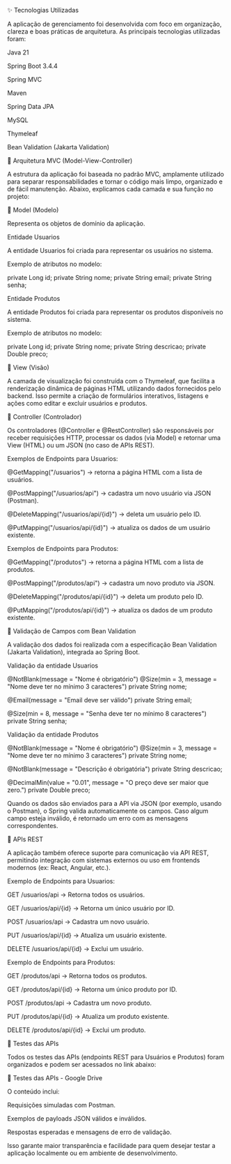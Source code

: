 ✨ Tecnologias Utilizadas

A aplicação de gerenciamento foi desenvolvida com foco em organização, clareza e boas práticas de arquitetura. As principais tecnologias utilizadas foram:

Java 21

Spring Boot 3.4.4

Spring MVC

Maven

Spring Data JPA

MySQL

Thymeleaf

Bean Validation (Jakarta Validation)

🧱 Arquitetura MVC (Model-View-Controller)

A estrutura da aplicação foi baseada no padrão MVC, amplamente utilizado para separar responsabilidades e tornar o código mais limpo, organizado e de fácil manutenção. Abaixo, explicamos cada camada e sua função no projeto:

🔹 Model (Modelo)

Representa os objetos de domínio da aplicação.

Entidade Usuarios

A entidade Usuarios foi criada para representar os usuários no sistema.

Exemplo de atributos no modelo:

private Long id;
private String nome;
private String email;
private String senha;

Entidade Produtos

A entidade Produtos foi criada para representar os produtos disponíveis no sistema.

Exemplo de atributos no modelo:

private Long id;
private String nome;
private String descricao;
private Double preco;

🔹 View (Visão)

A camada de visualização foi construída com o Thymeleaf, que facilita a renderização dinâmica de páginas HTML utilizando dados fornecidos pelo backend. Isso permite a criação de formulários interativos, listagens e ações como editar e excluir usuários e produtos.

🔹 Controller (Controlador)

Os controladores (@Controller e @RestController) são responsáveis por receber requisições HTTP, processar os dados (via Model) e retornar uma View (HTML) ou um JSON (no caso de APIs REST).

Exemplos de Endpoints para Usuarios:

@GetMapping("/usuarios") → retorna a página HTML com a lista de usuários.

@PostMapping("/usuarios/api") → cadastra um novo usuário via JSON (Postman).

@DeleteMapping("/usuarios/api/{id}") → deleta um usuário pelo ID.

@PutMapping("/usuarios/api/{id}") → atualiza os dados de um usuário existente.

Exemplos de Endpoints para Produtos:

@GetMapping("/produtos") → retorna a página HTML com a lista de produtos.

@PostMapping("/produtos/api") → cadastra um novo produto via JSON.

@DeleteMapping("/produtos/api/{id}") → deleta um produto pelo ID.

@PutMapping("/produtos/api/{id}") → atualiza os dados de um produto existente.

📅 Validação de Campos com Bean Validation

A validação dos dados foi realizada com a especificação Bean Validation (Jakarta Validation), integrada ao Spring Boot.

Validação da entidade Usuarios

@NotBlank(message = "Nome é obrigatório")
@Size(min = 3, message = "Nome deve ter no mínimo 3 caracteres")
private String nome;

@Email(message = "Email deve ser válido")
private String email;

@Size(min = 8, message = "Senha deve ter no mínimo 8 caracteres")
private String senha;

Validação da entidade Produtos

@NotBlank(message = "Nome é obrigatório")
@Size(min = 3, message = "Nome deve ter no mínimo 3 caracteres")
private String nome;

@NotBlank(message = "Descrição é obrigatória")
private String descricao;

@DecimalMin(value = "0.01", message = "O preço deve ser maior que zero.")
private Double preco;

Quando os dados são enviados para a API via JSON (por exemplo, usando o Postman), o Spring valida automaticamente os campos. Caso algum campo esteja inválido, é retornado um erro com as mensagens correspondentes.

💼 APIs REST

A aplicação também oferece suporte para comunicação via API REST, permitindo integração com sistemas externos ou uso em frontends modernos (ex: React, Angular, etc.).

Exemplo de Endpoints para Usuarios:

GET /usuarios/api → Retorna todos os usuários.

GET /usuarios/api/{id} → Retorna um único usuário por ID.

POST /usuarios/api → Cadastra um novo usuário.

PUT /usuarios/api/{id} → Atualiza um usuário existente.

DELETE /usuarios/api/{id} → Exclui um usuário.

Exemplo de Endpoints para Produtos:

GET /produtos/api → Retorna todos os produtos.

GET /produtos/api/{id} → Retorna um único produto por ID.

POST /produtos/api → Cadastra um novo produto.

PUT /produtos/api/{id} → Atualiza um produto existente.

DELETE /produtos/api/{id} → Exclui um produto.

🧪 Testes das APIs

Todos os testes das APIs (endpoints REST para Usuários e Produtos) foram organizados e podem ser acessados no link abaixo:

🔗 Testes das APIs - Google Drive

O conteúdo inclui:

Requisições simuladas com Postman.

Exemplos de payloads JSON válidos e inválidos.

Respostas esperadas e mensagens de erro de validação.

Isso garante maior transparência e facilidade para quem desejar testar a aplicação localmente ou em ambiente de desenvolvimento.
